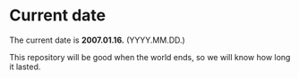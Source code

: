 # Current date

The current date is **2007.01.16.** (YYYY.MM.DD.)

This repository will be good when the world ends, so we will know how long it lasted.